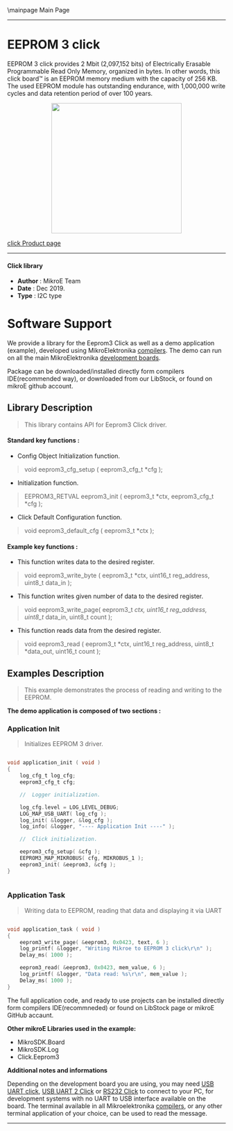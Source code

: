 \mainpage Main Page
 
 

---
# EEPROM 3 click

EEPROM 3 click provides 2 Mbit (2,097,152 bits) of Electrically Erasable Programmable Read Only Memory, organized in bytes. In other words, this click board™ is an EEPROM memory medium with the capacity of 256 KB. The used EEPROM module has outstanding endurance, with 1,000,000 write cycles and data retention period of over 100 years.

<p align="center">
  <img src="https://download.mikroe.com/images/click_for_ide/eeprom3_click.png" height=300px>
</p>

[click Product page](https://www.mikroe.com/eeprom-3-click)

---


#### Click library 

- **Author**        : MikroE Team
- **Date**          : Dec 2019.
- **Type**          : I2C type


# Software Support

We provide a library for the Eeprom3 Click 
as well as a demo application (example), developed using MikroElektronika 
[compilers](https://shop.mikroe.com/compilers). 
The demo can run on all the main MikroElektronika [development boards](https://shop.mikroe.com/development-boards).

Package can be downloaded/installed directly form compilers IDE(recommended way), or downloaded from our LibStock, or found on mikroE github account. 

## Library Description

> This library contains API for Eeprom3 Click driver.

#### Standard key functions :

- Config Object Initialization function.
> void eeprom3_cfg_setup ( eeprom3_cfg_t *cfg ); 
 
- Initialization function.
> EEPROM3_RETVAL eeprom3_init ( eeprom3_t *ctx, eeprom3_cfg_t *cfg );

- Click Default Configuration function.
> void eeprom3_default_cfg ( eeprom3_t *ctx );


#### Example key functions :

- This function writes data to the desired register.
> void eeprom3_write_byte ( eeprom3_t *ctx, uint16_t reg_address, uint8_t data_in );

 
- This function writes given number of data to the desired register.
> void eeprom3_write_page( eeprom3_t *ctx, uint16_t reg_address, uint8_t* data_in, uint8_t count );

- This function reads data from the desired register.
> void eeprom3_read ( eeprom3_t *ctx, uint16_t reg_address, uint8_t *data_out, uint16_t count );

## Examples Description

> This example demonstrates the process of reading and writing to the EEPROM.

**The demo application is composed of two sections :**

### Application Init 

> Initializes EEPROM 3 driver.

```c

void application_init ( void )
{
    log_cfg_t log_cfg;
    eeprom3_cfg_t cfg;

    //  Logger initialization.

    log_cfg.level = LOG_LEVEL_DEBUG;
    LOG_MAP_USB_UART( log_cfg );
    log_init( &logger, &log_cfg );
    log_info( &logger, "---- Application Init ----" );

    //  Click initialization.

    eeprom3_cfg_setup( &cfg );
    EEPROM3_MAP_MIKROBUS( cfg, MIKROBUS_1 );
    eeprom3_init( &eeprom3, &cfg );
}
  
```

### Application Task

> Writing data to EEPROM, reading that data and displaying it via UART

```c

void application_task ( void )
{
    eeprom3_write_page( &eeprom3, 0x0423, text, 6 );
    log_printf( &logger, "Writing Mikroe to EEPROM 3 click\r\n" );
    Delay_ms( 1000 );

    eeprom3_read( &eeprom3, 0x0423, mem_value, 6 );
    log_printf( &logger, "Data read: %s\r\n", mem_value );
    Delay_ms( 1000 );
}  

```

The full application code, and ready to use projects can be  installed directly form compilers IDE(recommneded) or found on LibStock page or mikroE GitHub accaunt.

**Other mikroE Libraries used in the example:** 

- MikroSDK.Board
- MikroSDK.Log
- Click.Eeprom3

**Additional notes and informations**

Depending on the development board you are using, you may need 
[USB UART click](https://shop.mikroe.com/usb-uart-click), 
[USB UART 2 Click](https://shop.mikroe.com/usb-uart-2-click) or 
[RS232 Click](https://shop.mikroe.com/rs232-click) to connect to your PC, for 
development systems with no UART to USB interface available on the board. The 
terminal available in all Mikroelektronika 
[compilers](https://shop.mikroe.com/compilers), or any other terminal application 
of your choice, can be used to read the message.



---
